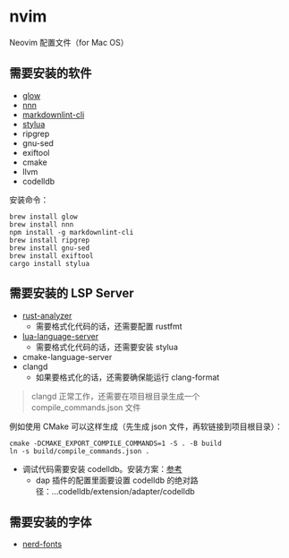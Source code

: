 # nvim

Neovim 配置文件（for Mac OS）

## 需要安装的软件

* [glow](https://github.com/charmbracelet/glow)
* [nnn](https://github.com/jarun/nnn)
* [markdownlint-cli](https://github.com/igorshubovych/markdownlint-cli)
* [stylua](https://github.com/JohnnyMorganz/StyLua)
* ripgrep
* gnu-sed
* exiftool
* cmake
* llvm
* codelldb

安装命令：

```shell
brew install glow
brew install nnn
npm install -g markdownlint-cli
brew install ripgrep
brew install gnu-sed
brew install exiftool
cargo install stylua
```

## 需要安装的 LSP Server

* [rust-analyzer](https://rust-analyzer.github.io)
  * 需要格式化代码的话，还需要配置 rustfmt
* [lua-language-server](https://github.com/sumneko/lua-language-server)
  * 需要格式化代码的话，还需要安装 stylua
* cmake-language-server
* clangd
  * 如果要格式化的话，还需要确保能运行 clang-format

> clangd 正常工作，还需要在项目根目录生成一个 compile_commands.json 文件

例如使用 CMake 可以这样生成（先生成 json 文件，再软链接到项目根目录）：

```shell
cmake -DCMAKE_EXPORT_COMPILE_COMMANDS=1 -S . -B build
ln -s build/compile_commands.json .
```

* 调试代码需要安装 codelldb。安装方案：[参考](https://github.com/mfussenegger/nvim-dap/wiki/C-C---Rust-(via--codelldb))
  * dap 插件的配置里面要设置 codelldb 的绝对路径：...codelldb/extension/adapter/codelldb

## 需要安装的字体

* [nerd-fonts](https://www.nerdfonts.com)
